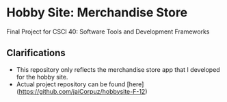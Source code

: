 # Hobby Site: Merchandise Store 
Final Project for CSCI 40: Software Tools and Development Frameworks

## Clarifications 
- This repository only reflects the merchandise store app that I developed for the hobby site.
- Actual project repository can be found [here] (https://github.com/jaiCorpuz/hobbysite-F-12)
